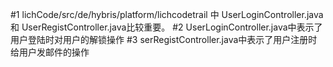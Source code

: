 #1 lichCode/src/de/hybris/platform/lichcodetrail 中 UserLoginController.java 和 UserRegistController.java比较重要。
#2 UserLoginController.java中表示了用户登陆时对用户的解锁操作
#3 serRegistController.java中表示了用户注册时给用户发邮件的操作

